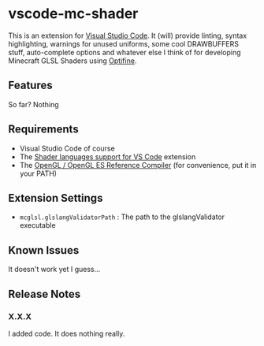 # vscode-mc-shader

This is an extension for [Visual Studio Code](https://code.visualstudio.com/). It (will) provide linting, syntax highlighting, warnings for unused uniforms, some cool DRAWBUFFERS stuff, auto-complete options and whatever else I think of for developing Minecraft GLSL Shaders using [Optifine](http://optifine.net).

## Features

So far? Nothing

## Requirements

- Visual Studio Code of course
- The [Shader languages support for VS Code](https://marketplace.visualstudio.com/items?itemName=slevesque.shader) extension
- The [OpenGL / OpenGL ES Reference Compiler](https://www.khronos.org/opengles/sdk/tools/Reference-Compiler/) (for convenience, put it in your PATH)

## Extension Settings

- `mcglsl.glslangValidatorPath` : The path to the glslangValidator executable

## Known Issues

It doesn't work yet I guess...

## Release Notes

### X.X.X
I added code. It does nothing really. 
